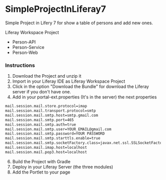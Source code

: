 # SimpleProjectInLiferay7

Simple Project in Lifery 7 for show a table of persons and add new ones.

Liferay Workspace Project
- Person-API
- Person-Service
- Person-Web

### Instructions

1) Download the Project and unzip it
2) Import in your Liferay IDE as Liferay Workspace Project
3) Click in the option "Download the Bundle" for download the Liferay server if you don't have one.
4) Add in your portal-ext.properties (It's in the server) the next properties
```html
mail.session.mail.store.protocol=imap
mail.session.mail.transport.protocol=smtp
mail.session.mail.smtp.host=smtp.gmail.com
mail.session.mail.smtp.port=465
mail.session.mail.smtp.auth=true
mail.session.mail.smtp.user=YOUR_EMAIL@gmail.com
mail.session.mail.smtp.password=YOUR PASSWORD
mail.session.mail.smtp.starttls.enable=true
mail.session.mail.smtp.socketFactory.class=javax.net.ssl.SSLSocketFactory
mail.session.mail.imap.host=localhost
mail.session.mail.pop3.host=localhost
```
6) Build the Project with Gradle
7) Deploy in your Liferay Server (the three modules)
8) Add the Portlet to your page
